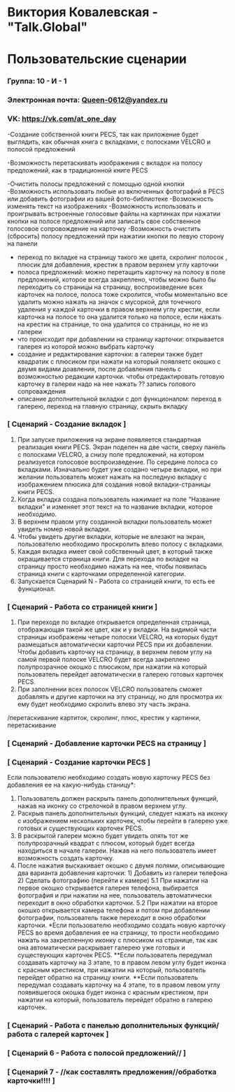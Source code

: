 # Виктория Ковалевская - "Talk.Global"
# Пользовательские сценарии

### Группа: 10 - И - 1
### Электронная почта: Queen-0612@yandex.ru
### VK: https://vk.com/at_one_day
-Создание собственной книги PECS, так как приложение будет выглядить, как обычная книга с вкладками, с полосками VELCRO и полосой предложений

-Возможность перетаскивать изображения с вкладок на полосу предложений, как в традиционной книге PECS

-Очистить полосы предложений с помощью одной кнопки
-Возможность использовать любые из включенных фотографий в PECS или добавить фотографии из вашей фото-библиотеке
-Возможность изменять текст на изображениях
-Возможность использовать и проигрывать встроенные голосовые файлы на картинках при нажатии кнопки на полосе предложений или записать свое собственное голосовое сопровождение на карточку
-Возможность очистить (сбросить) полосу предложений при нажатии кнопки по левую сторону на панели

* переход по вкладке на страницу такого же цвета, скролинг полосок , плюсик для добавления, крестик в правом верхнем углу карточки
* полоса предложений: можно перетащить карточку на полосу в поле предложений, которое всегда закреплено, чтобы можно было бы переходить со страницы на страницу, воспроизведение всех карточек на полосе, полоса тоже скролится, чтобы моментально все удалить можно нажать на значок с мусоркой, для точечного удаления у каждой карточки в правом верхнем углу крестик, если карточка на полосе то она удалится только на полосе, если нажать на крестик на странице, то она удалится со страницы, но не из галереи
* что происходит при добавлении на страницу карточки: открывается галерея из которой можно выбрать карточку
* создание и редактирование карточки: в галереи также будет квадратик с плюсиком при нажати на который появляетс окошко с двумя видами доавления, после добавления панель с возможностью редакции карточки. чтобы отредактировать готовую карточку в галереи надо на нее нажать ?? запись голового сопроваждения 
* описание дополнительной вкладки с доп функционалом: переход в галерею, переход на главную страницу, скрыть вкладку

### [ Сценарий  - Создание вкладок ]
1. При запуске приложения на экране появляется стандартная реализация книги PECS. Экран поделен на две части, сверху панель с полосками VELCRO, а снизу поле предложений, на котором реализуется голосовое воспроизведение. По середине полоса со вкладками. Изначально будет уже создано четыре вкладки, но при желании пользователь может нажать на последную вкладку с изображением плюсика для создания новой вкладки-страницы книги PECS.
2. Когда вкладка создана пользователь нажимает на поле "Название вкладки" и изменяет этот текст на то название вкладки, которое необходимо.
3. В верхнем правом углу созданной вкладки пользователь может увидеть номер новой вкладки.
4. Чтобы увидеть другие вкладки, которые не влезают на экран, пользователю необходимо проскролить влево полосу с вкладками.
5. Каждая вкладка имеет свой собственный цвет, в который также окращивается страница книги. Для перехода по вкладке на страницу просто необходимо нажать на нее, чтобы появилась страница книги с карточками определенной категории. 
6. Запускается Сценарий N - Работа со страницей книги, то есть ее функционал.

### [ Сценарий  - Работа со страницей книги ]
1. При переходе по вкладке открывается определенная страница, отображающая такой же цвет, как и у вкладки. На видимой части страницы изображены четыре полоски VELCRO, на которых будут размещаться автоматически карточки PECS при их добавлении. Чтобы добавить карточку на страницу, в верхнем левом углу на самой первой полоске VELCRO будет всегда закреплено полупрозрачное окошко с плюсиком, при нажатии на который пользователь перейдет автоматически в галерею готовых карточек PECS.
2. При заполнении всех полосок VELCRO пользователь сможет добавлять и другие карточки на эту страницу, но для просмотра их ему будет необходимо скролить влево эту часть экрана.

/перетаскивание картиток, скролинг, плюс, крестик у картинки, перетаскивание 

### [ Сценарий  - Добавление карточки PECS на страницу ]



### [ Сценарий  - Создание карточки PECS ]

Если пользователю необходимо создать новую карточку PECS без добавления ее на какую-нибудь станицу*:
1. Пользователь должен раскрыть панель дополнительных функций, нажав на иконку со стрелочкой в правом верхнем углу.
2. Раскрыв панель дополнительных функций, следует нажать на иконку с изображением нескольких карточек, чтобы перейти в галерею уже готовых и существующих карточек PECS.
3. В раскрытой галереи можно будет увидеть опять тот же полупрозрачный квадрат с плюсом, который будет всегда находиться в начале галереи. Нажав на него пользователь имеет возможность создать карточку.
4. После нажатия выскакивает окошко с двумя полями, описывающие два варианта добавления карточки: 1) Добавить из галереи телефона 2) Сделать фотографию (перейти к камере)
5.1 При нажатии на первое окошко открывается галерея телефона, выбирается фотография и при нажатии на нее, пользователь автоматически переходит в окно обработки карточки.
5.2 При нажатии на второе окошко открывается камера телефона и потом при добавлении фотографии, пользователь также переходит в окно обработки карточки.
*Если пользователю необходимо создать новую карточку PECS во время добавления ее на страницу, то прости необходимо нажать на закрепленную иконку с плюсиком на странице, так как она автоматически раскрывает галерею уже готовых и существующих карточек PECS.
**Если пользователь передумал создавать карточку на 3 этапе, то в правом левом углу будет иконка с красным крестиком, при нажатии на который, пользователь перейдет обратно на страницу книги.
**Если пользователь передумал создавать карточку на 4 этапе, то в правом левом углу появившегося окошка будет иконка с красным крестиком, при нажатии на который, пользователь перейдет обратно в галерею карточек.

### [ Сценарий  - Работа с панелью дополнительных функций/работа с галерей карточек ]



### [ Сценарий 6 - Работа с полосой предложений// ]




### [ Сценарий 7 - //как составлять предложения//обработка карточки!!!!  ]

